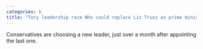 ```yaml
---
categories: b
title: "Tory leadership race Who could replace Liz Truss as prime minister"
---
```

Conservatives are choosing a new leader, just over a month after appointing the last one.